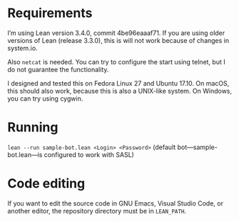 # Requirements

I’m using Lean version 3.4.0, commit 4be96eaaaf71. If you are using older versions of Lean (release 3.3.0), this is will not work because of changes in system.io.

Also `netcat` is needed. You can try to configure the start using telnet, but I do not guarantee the functionality.

I designed and tested this on Fedora Linux 27 and Ubuntu 17.10. On macOS, this should also work, because this is also a UNIX-like system. On Windows, you can try using cygwin.

# Running

`lean --run sample-bot.lean <Login> <Password>` (default bot—sample-bot.lean—is configured to work with SASL)

# Code editing

If you want to edit the source code in GNU Emacs, Visual Studio Code, or another editor, the repository directory must be in `LEAN_PATH`.
